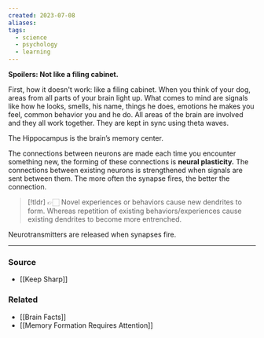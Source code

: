 ```yaml
---
created: 2023-07-08
aliases: 
tags:
  - science
  - psychology
  - learning
---
```

**Spoilers: Not like a filing cabinet.**

First, how it doesn't work: like a filing cabinet. When you think of your dog, areas from all parts of your brain light up. What comes to mind are signals like how he looks, smells, his name, things he does, emotions he makes you feel, common behavior you and he do. All areas of the brain are involved and they all work together. They are kept in sync using theta waves.

The Hippocampus is the brain’s memory center.

The connections between neurons are made each time you encounter something new, the forming of these connections is **neural plasticity.** The connections between existing neurons is strengthened when signals are sent between them. The more often the synapse fires, the better the connection.

> [!tldr] 👉🏻 Novel experiences or behaviors cause new dendrites to form. Whereas repetition of existing behaviors/experiences cause existing dendrites to become more entrenched.

Neurotransmitters are released when synapses fire.

****
### Source
- [[Keep Sharp]]

### Related
- [[Brain Facts]] 
- [[Memory Formation Requires Attention]]